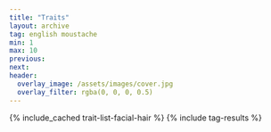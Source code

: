 ```yaml
---
title: "Traits"
layout: archive
tag: english moustache
min: 1
max: 10
previous:
next:
header:
  overlay_image: /assets/images/cover.jpg
  overlay_filter: rgba(0, 0, 0, 0.5)
---
```

{% include_cached trait-list-facial-hair %}
{% include tag-results %}
